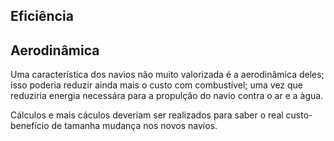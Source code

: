 ## Eficiência

## Aerodinâmica

Uma característica dos navios não muito valorizada é a aerodinâmica deles; isso poderia reduzir ainda mais o custo com combustível; uma vez que reduziria energia necessára para a propulção do navio contra o ar e a àgua.

Cálculos e mais cáculos deveriam ser realizados para saber o real custo-benefício de tamanha mudança nos novos navios.
